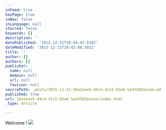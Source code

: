 ```yaml
---
inFeed: true
hasPage: true
inNav: false
inLanguage: null
starred: false
keywords: []
description: ''
datePublished: '2015-12-21T10:44:43.618Z'
dateModified: '2015-12-21T10:42:00.502Z'
title: ''
author: []
authors: []
publisher:
  name: null
  domain: null
  url: null
  favicon: null
sourcePath: _posts/2015-12-21-1be2eee5-d4cd-41c5-b5a6-5a43503eecee.md
published: true
url: 1be2eee5-d4cd-41c5-b5a6-5a43503eecee/index.html
_type: Article

---
```

Welcome !
![](https://the-grid-user-content.s3-us-west-2.amazonaws.com/5063e09c-3ce0-4b66-bdde-3fa5a2a3e184.jpg)